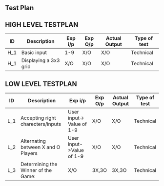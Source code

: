 ## Test Plan
## HIGH LEVEL TESTPLAN

| ID | Description | Exp i/p | Exp O/p | Actual Output | Type of test |
| --- | --- | --- | --- | --- | --- |
| H_1 | Basic input | 1-9 | X/O | X/O | Technical |
| H_1 | Displaying a 3x3 grid | X/O | X/O | X/O | Technical |



## LOW LEVEL TESTPLAN
| ID | Description | Exp i/p | Exp O/p | Actual Output | Type of test |
| --- | --- | --- | --- | --- | --- |
| L_1 | Accepting right charecters/inputs | User input-> Value of 1-9 | X/O | X/O | Technical |
| L_2 | Alternating between X and O Players | User input->Value of 1-9 | X/O | X/O | Technical |
| L_3 | Determining the Winner of the Game: | X/O | 3X,3O | 3X,3O | Technical |


